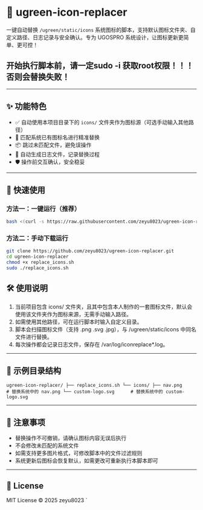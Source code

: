 # 🧊 ugreen-icon-replacer

一键自动替换 `/ugreen/static/icons` 系统图标的脚本，支持默认图标文件夹、自定义路径、日志记录与安全确认。专为 UGOSPRO 系统设计，让图标更新更简单、更可控！

## 开始执行脚本前，请一定sudo -i 获取root权限！！！否则会替换失败！

---

## ✨ 功能特色

- ✅ 自动使用本项目目录下的 `icons/` 文件夹作为图标源（可选手动输入其他路径）
- 🔄 匹配系统已有图标名进行精准替换
- 📦 跳过未匹配文件，避免误操作
- 📜 自动生成日志文件，记录替换过程
- 🛡 操作前交互确认，安全稳妥

---

## 🚀 快速使用

### 方法一：一键运行（推荐）

```bash
bash <(curl -s https://raw.githubusercontent.com/zeyu8023/ugreen-icon-replacer/main/replace_icons.sh)

```

### 方法二：手动下载运行

```bash
git clone https://github.com/zeyu8023/ugreen-icon-replacer.git
cd ugreen-icon-replacer
chmod +x replace_icons.sh
sudo ./replace_icons.sh

```

## 🛠️ 使用说明

1. 当前项目包含 icons/ 文件夹，且其中包含本人制作的一套图标文件，默认会使用该文件夹作为图标来源，无需手动输入路径。
2. 如需使用其他路径，可在运行脚本时输入自定义目录。
3. 脚本会扫描图标文件（支持 .png .svg .jpg），与 /ugreen/static/icons 中同名文件进行替换。
4. 每次操作都会记录日志文件，保存在 /var/log/iconreplace*.log。

---

## 📁 示例目录结构

`
ugreen-icon-replacer/
├── replace_icons.sh
└── icons/
    ├── nav.png              # 替换系统中的 nav.png
    └── custom-logo.svg      # 替换系统中的 custom-logo.svg
`

---

## 🧩 注意事项

- 替换操作不可撤销，请确认图标内容无误后执行
- 不会修改未匹配的系统文件
- 如需支持更多图片格式，可修改脚本中的文件过滤规则
- 系统更新后图标会恢复默认，如需更改可重新执行本脚本即可

---

## 📄 License

MIT License © 2025 zeyu8023
`
